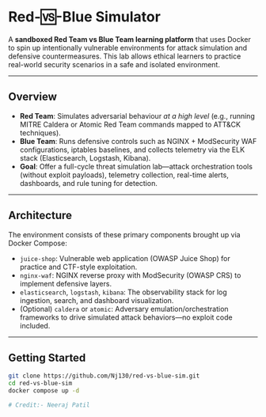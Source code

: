 # Red-🆚-Blue Simulator

A **sandboxed Red Team vs Blue Team learning platform** that uses Docker to spin up intentionally vulnerable environments for attack simulation and defensive countermeasures. This lab allows ethical learners to practice real-world security scenarios in a safe and isolated environment.

---

##  Overview

- **Red Team**: Simulates adversarial behaviour *at a high level* (e.g., running MITRE Caldera or Atomic Red Team commands mapped to ATT&CK techniques).
- **Blue Team**: Runs defensive controls such as NGINX + ModSecurity WAF configurations, iptables baselines, and collects telemetry via the ELK stack (Elasticsearch, Logstash, Kibana).
- **Goal**: Offer a full-cycle threat simulation lab—attack orchestration tools (without exploit payloads), telemetry collection, real-time alerts, dashboards, and rule tuning for detection.

---

##  Architecture

The environment consists of these primary components brought up via Docker Compose:

- `juice-shop`: Vulnerable web application (OWASP Juice Shop) for practice and CTF-style exploitation.
- `nginx-waf`: NGINX reverse proxy with ModSecurity (OWASP CRS) to implement defensive layers.
- `elasticsearch`, `logstash`, `kibana`: The observability stack for log ingestion, search, and dashboard visualization.
- (Optional) `caldera` or `atomic`: Adversary emulation/orchestration frameworks to drive simulated attack behaviors—no exploit code included.

---

##  Getting Started

```bash
git clone https://github.com/Nj130/red-vs-blue-sim.git
cd red-vs-blue-sim
docker compose up -d

# Credit:- Neeraj Patil
